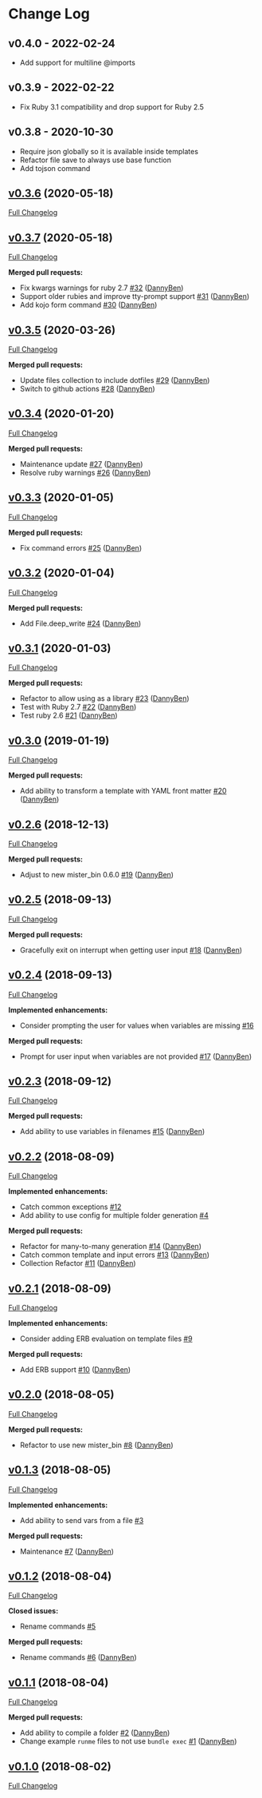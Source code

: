 Change Log
========================================

v0.4.0 - 2022-02-24
----------------------------------------

- Add support for multiline @imports


v0.3.9 - 2022-02-22
----------------------------------------

- Fix Ruby 3.1 compatibility and drop support for Ruby 2.5


v0.3.8 - 2020-10-30
----------------------------------------

- Require json globally so it is available inside templates
- Refactor file save to always use base function
- Add tojson command


## [v0.3.6](https://github.com/DannyBen/kojo/tree/v0.3.6) (2020-05-18)

[Full Changelog](https://github.com/DannyBen/kojo/compare/latest...v0.3.6)

## [v0.3.7](https://github.com/DannyBen/kojo/tree/v0.3.7) (2020-05-18)

[Full Changelog](https://github.com/DannyBen/kojo/compare/v0.3.5...v0.3.7)

**Merged pull requests:**

- Fix kwargs warnings for ruby 2.7 [\#32](https://github.com/DannyBen/kojo/pull/32) ([DannyBen](https://github.com/DannyBen))
- Support older rubies and improve tty-prompt support [\#31](https://github.com/DannyBen/kojo/pull/31) ([DannyBen](https://github.com/DannyBen))
- Add kojo form command [\#30](https://github.com/DannyBen/kojo/pull/30) ([DannyBen](https://github.com/DannyBen))

## [v0.3.5](https://github.com/DannyBen/kojo/tree/v0.3.5) (2020-03-26)

[Full Changelog](https://github.com/DannyBen/kojo/compare/v0.3.4...v0.3.5)

**Merged pull requests:**

- Update files collection to include dotfiles [\#29](https://github.com/DannyBen/kojo/pull/29) ([DannyBen](https://github.com/DannyBen))
- Switch to github actions [\#28](https://github.com/DannyBen/kojo/pull/28) ([DannyBen](https://github.com/DannyBen))

## [v0.3.4](https://github.com/DannyBen/kojo/tree/v0.3.4) (2020-01-20)

[Full Changelog](https://github.com/DannyBen/kojo/compare/v0.3.3...v0.3.4)

**Merged pull requests:**

- Maintenance update [\#27](https://github.com/DannyBen/kojo/pull/27) ([DannyBen](https://github.com/DannyBen))
- Resolve ruby warnings [\#26](https://github.com/DannyBen/kojo/pull/26) ([DannyBen](https://github.com/DannyBen))

## [v0.3.3](https://github.com/DannyBen/kojo/tree/v0.3.3) (2020-01-05)

[Full Changelog](https://github.com/DannyBen/kojo/compare/v0.3.2...v0.3.3)

**Merged pull requests:**

- Fix command errors [\#25](https://github.com/DannyBen/kojo/pull/25) ([DannyBen](https://github.com/DannyBen))

## [v0.3.2](https://github.com/DannyBen/kojo/tree/v0.3.2) (2020-01-04)

[Full Changelog](https://github.com/DannyBen/kojo/compare/v0.3.1...v0.3.2)

**Merged pull requests:**

- Add File.deep\_write [\#24](https://github.com/DannyBen/kojo/pull/24) ([DannyBen](https://github.com/DannyBen))

## [v0.3.1](https://github.com/DannyBen/kojo/tree/v0.3.1) (2020-01-03)

[Full Changelog](https://github.com/DannyBen/kojo/compare/v0.3.0...v0.3.1)

**Merged pull requests:**

- Refactor to allow using as a library [\#23](https://github.com/DannyBen/kojo/pull/23) ([DannyBen](https://github.com/DannyBen))
- Test with Ruby 2.7 [\#22](https://github.com/DannyBen/kojo/pull/22) ([DannyBen](https://github.com/DannyBen))
- Test ruby 2.6 [\#21](https://github.com/DannyBen/kojo/pull/21) ([DannyBen](https://github.com/DannyBen))

## [v0.3.0](https://github.com/DannyBen/kojo/tree/v0.3.0) (2019-01-19)

[Full Changelog](https://github.com/DannyBen/kojo/compare/v0.2.6...v0.3.0)

**Merged pull requests:**

- Add ability to transform a template with YAML front matter [\#20](https://github.com/DannyBen/kojo/pull/20) ([DannyBen](https://github.com/DannyBen))

## [v0.2.6](https://github.com/DannyBen/kojo/tree/v0.2.6) (2018-12-13)

[Full Changelog](https://github.com/DannyBen/kojo/compare/v0.2.5...v0.2.6)

**Merged pull requests:**

- Adjust to new mister\_bin 0.6.0 [\#19](https://github.com/DannyBen/kojo/pull/19) ([DannyBen](https://github.com/DannyBen))

## [v0.2.5](https://github.com/DannyBen/kojo/tree/v0.2.5) (2018-09-13)

[Full Changelog](https://github.com/DannyBen/kojo/compare/v0.2.4...v0.2.5)

**Merged pull requests:**

- Gracefully exit on interrupt when getting user input [\#18](https://github.com/DannyBen/kojo/pull/18) ([DannyBen](https://github.com/DannyBen))

## [v0.2.4](https://github.com/DannyBen/kojo/tree/v0.2.4) (2018-09-13)

[Full Changelog](https://github.com/DannyBen/kojo/compare/v0.2.3...v0.2.4)

**Implemented enhancements:**

- Consider prompting the user for values when variables are missing [\#16](https://github.com/DannyBen/kojo/issues/16)

**Merged pull requests:**

- Prompt for user input when variables are not provided [\#17](https://github.com/DannyBen/kojo/pull/17) ([DannyBen](https://github.com/DannyBen))

## [v0.2.3](https://github.com/DannyBen/kojo/tree/v0.2.3) (2018-09-12)

[Full Changelog](https://github.com/DannyBen/kojo/compare/v0.2.2...v0.2.3)

**Merged pull requests:**

- Add ability to use variables in filenames [\#15](https://github.com/DannyBen/kojo/pull/15) ([DannyBen](https://github.com/DannyBen))

## [v0.2.2](https://github.com/DannyBen/kojo/tree/v0.2.2) (2018-08-09)

[Full Changelog](https://github.com/DannyBen/kojo/compare/v0.2.1...v0.2.2)

**Implemented enhancements:**

- Catch common exceptions [\#12](https://github.com/DannyBen/kojo/issues/12)
- Add ability to use config for multiple folder generation [\#4](https://github.com/DannyBen/kojo/issues/4)

**Merged pull requests:**

- Refactor for many-to-many generation [\#14](https://github.com/DannyBen/kojo/pull/14) ([DannyBen](https://github.com/DannyBen))
- Catch common template and input errors [\#13](https://github.com/DannyBen/kojo/pull/13) ([DannyBen](https://github.com/DannyBen))
- Collection Refactor [\#11](https://github.com/DannyBen/kojo/pull/11) ([DannyBen](https://github.com/DannyBen))

## [v0.2.1](https://github.com/DannyBen/kojo/tree/v0.2.1) (2018-08-09)

[Full Changelog](https://github.com/DannyBen/kojo/compare/v0.2.0...v0.2.1)

**Implemented enhancements:**

- Consider adding ERB evaluation on template files [\#9](https://github.com/DannyBen/kojo/issues/9)

**Merged pull requests:**

- Add ERB support [\#10](https://github.com/DannyBen/kojo/pull/10) ([DannyBen](https://github.com/DannyBen))

## [v0.2.0](https://github.com/DannyBen/kojo/tree/v0.2.0) (2018-08-05)

[Full Changelog](https://github.com/DannyBen/kojo/compare/v0.1.3...v0.2.0)

**Merged pull requests:**

- Refactor to use new mister\_bin [\#8](https://github.com/DannyBen/kojo/pull/8) ([DannyBen](https://github.com/DannyBen))

## [v0.1.3](https://github.com/DannyBen/kojo/tree/v0.1.3) (2018-08-05)

[Full Changelog](https://github.com/DannyBen/kojo/compare/v0.1.2...v0.1.3)

**Implemented enhancements:**

- Add ability to send vars from a file [\#3](https://github.com/DannyBen/kojo/issues/3)

**Merged pull requests:**

- Maintenance [\#7](https://github.com/DannyBen/kojo/pull/7) ([DannyBen](https://github.com/DannyBen))

## [v0.1.2](https://github.com/DannyBen/kojo/tree/v0.1.2) (2018-08-04)

[Full Changelog](https://github.com/DannyBen/kojo/compare/v0.1.1...v0.1.2)

**Closed issues:**

- Rename commands [\#5](https://github.com/DannyBen/kojo/issues/5)

**Merged pull requests:**

- Rename commands [\#6](https://github.com/DannyBen/kojo/pull/6) ([DannyBen](https://github.com/DannyBen))

## [v0.1.1](https://github.com/DannyBen/kojo/tree/v0.1.1) (2018-08-04)

[Full Changelog](https://github.com/DannyBen/kojo/compare/v0.1.0...v0.1.1)

**Merged pull requests:**

- Add ability to compile a folder [\#2](https://github.com/DannyBen/kojo/pull/2) ([DannyBen](https://github.com/DannyBen))
- Change example `runme` files to not use `bundle exec` [\#1](https://github.com/DannyBen/kojo/pull/1) ([DannyBen](https://github.com/DannyBen))

## [v0.1.0](https://github.com/DannyBen/kojo/tree/v0.1.0) (2018-08-02)

[Full Changelog](https://github.com/DannyBen/kojo/compare/bb252b9cbe49ef4637840f5d8ceff6fc36fbf783...v0.1.0)
